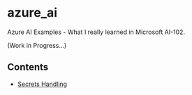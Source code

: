 # azure_ai

Azure AI Examples - What I really learned in Microsoft AI-102.

(Work in Progress...)

## Contents
- [Secrets Handling](./secrets_handling/README.md)
